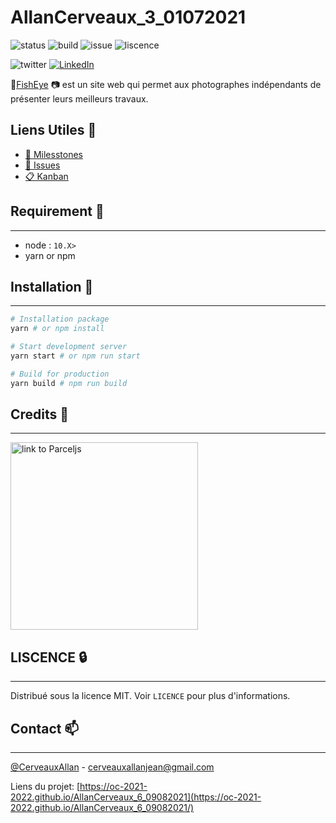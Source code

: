 # AllanCerveaux_3_01072021

![status](https://img.shields.io/website?url=https%3A%2F%2Foc-2021-2022.github.io%2FAllanCerveaux_6_09082021%2F)
![build](https://github.com/oc-2021-2022/AllanCerveaux_6_09082021/actions/workflows/deploy-to-gh-pages.yml/badge.svg)
![issue](https://img.shields.io/github/issues/oc-2021-2022/AllanCerveaux_6_09082021)
![liscence](https://img.shields.io/github/license/oc-2021-2022/AllanCerveaux_6_09082021)

![twitter](https://img.shields.io/twitter/url?style=social&url=https%3A%2F%2Ftwitter.com%2FCerveauxAllan)
[![LinkedIn](https://img.shields.io/badge/LinkedIn-0077B5?style=for-the-badge&logo=linkedin&logoColor=white&style=flat-square)](https://www.linkedin.com/in/allancerveaux/)

:camera_flash:[FishEye](https://oc-2021-2022.github.io/AllanCerveaux_6_09082021/) :camera: est un site web qui permet aux photographes indépendants de présenter leurs meilleurs travaux.

## Liens Utiles 📑
- [📜 Milesstones](https://github.com/oc-2021-2022/AllanCerveaux_6_09082021/milestones)
- [🔖  Issues](https://github.com/oc-2021-2022/AllanCerveaux_6_09082021/issues)
- [📋 Kanban](https://github.com/oc-2021-2022/AllanCerveaux_6_09082021/projects/2)

## Requirement 🧰 
___
- node : `10.X>`
- yarn or npm

## Installation 🚀
___
```bash
# Installation package
yarn # or npm install

# Start development server
yarn start # or npm run start

# Build for production
yarn build # npm run build

```

## Credits 📜
___
<a href="https://parceljs.org/"><img src="https://user-images.githubusercontent.com/19409/31321658-f6aed0f2-ac3d-11e7-8100-1587e676e0ec.png" alt="link to Parceljs" width=300 /></a>

## LISCENCE 🔒
___
Distribué sous la licence MIT. Voir `LICENCE` pour plus d'informations.

## Contact 📫
___
[@CerveauxAllan]("https://twitter.com/CerveauxAllan") - [cerveauxallanjean@gmail.com]("cerveauxallanjean@gmail.com")

Liens du projet: [https://oc-2021-2022.github.io/AllanCerveaux_6_09082021](https://oc-2021-2022.github.io/AllanCerveaux_6_09082021/)
